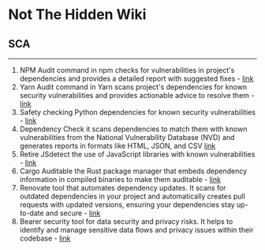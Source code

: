 # Not The Hidden Wiki

## SCA
-----

1. NPM Audit command in npm checks for vulnerabilities in project's dependencies and provides a detailed report with suggested fixes - [link](https://docs.npmjs.com/cli/v10/commands/npm-audit)
2. Yarn Audit command in Yarn scans project's dependencies for known security vulnerabilities and provides actionable advice to resolve them - [link](https://classic.yarnpkg.com/en/docs/cli/audit/)
4. Safety checking Python dependencies for known security vulnerabilities - [link](https://github.com/pyupio/safety)
5. Dependency Check it scans dependencies to match them with known vulnerabilities from the National Vulnerability Database (NVD) and generates reports in formats like HTML, JSON, and CSV​ [link](https://github.com/jeremylong/DependencyCheck)
6. Retire JSdetect the use of JavaScript libraries with known vulnerabilities - [link](https://github.com/RetireJS/retire.js)
7. Cargo Auditable the Rust package manager that embeds dependency information in compiled binaries to make them auditable - [link](https://github.com/rust-secure-code/cargo-auditable)
8. Renovate tool that automates dependency updates. It scans for outdated dependencies in your project and automatically creates pull requests with updated versions, ensuring your dependencies stay up-to-date and secure - [link](https://github.com/renovatebot/renovate)
9. Bearer security tool for data security and privacy risks. It helps to identify and manage sensitive data flows and privacy issues within their codebase - [link](https://github.com/Bearer/bearer)


